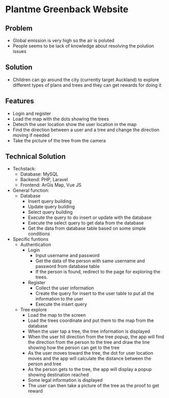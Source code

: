 # Plantme Greenback Website 


## Problem
- Global emission is very high so the air is poluted 
- People seems to be lack of knowledge about resolving the polution issues 

## Solution 
- Children can go around the city (currently target Auckland) to explore different types of plans and trees and they can get rewards for doing it 

## Features 
- Login and register 
- Load the map with the dots showing the trees 
- Detech the user location show the user location in the map 
- Find the direction between a user and a tree and change the direction moving if needed 
- Take the picture of the tree from the camera 

## Technical Solution 
- Techstack: 
    - Database: MySQL 
    - Backend: PHP, Laravel 
    - Frontend: ArGis Map, Vue JS 
- General function: 
    - Database
        - Insert query building 
        - Update query building 
        - Select query building 
        - Execute the query to do insert or update with the database 
        - Execute the select query to get data from the database 
        - Get the data from database table based on some simple conditions 
- Specific funtions 
    - Authentication
        - Login
            - Input username and password 
            - Get the data of the person with same username and password from database table 
            - If the person is found, redirect to the page for exploring the trees. 
        - Register 
            - Collect the user information 
            - Create the query for insert to the user table to put all the information to the user 
            - Execute the insert query 
   - Tree explore
        - Load the map to the screen 
        - Load the trees coordinate and put them to the map from the database 
        - When the user tap a tree, the tree information is displayed 
        - When the user hit direction from the tree popup, the app will find the direction from the person to the tree and draw the line showing how the person can get to the tree 
        - As the user moves toward the tree, the dot for user location moves and the app will calculate the distance between the person and tree 
        - As the person gets to the tree, the app will display a popup showing destination reached 
        - Some legal information is displayed 
        - The user can then take a picture of the tree as the proof to get reward 
